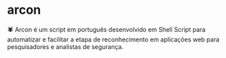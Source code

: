 # arcon
 🕷 Arcon é um script em português desenvolvido em Shell Script para automatizar e facilitar a etapa de reconhecimento em aplicações web para pesquisadores e analistas de segurança.  
